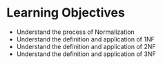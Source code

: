 # Learning Objectives

- Understand the process of Normalization 
- Understand the definition and application of 1NF
- Understand the definition and application of 2NF 
- Understand the definition and application of 3NF

